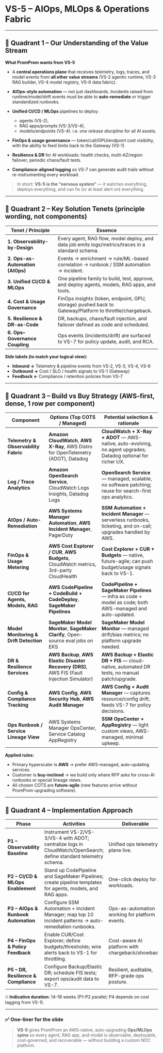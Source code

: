 # VS-5 – AIOps, MLOps & Operations Fabric

---

## 🔹 Quadrant 1 – Our Understanding of the Value Stream

**What PromProm wants from VS-5**

* A **central operations plane** that receives telemetry, logs, traces, and model events from **all other value streams** (VS-2 agentic runtime, VS-3 RAG builder, VS-4 model registry, VS-6 data fabric).
* **AIOps-style automation** — not just dashboards. Incidents raised from runtime/model/drift events must be able to **auto-remediate** or trigger standardized runbooks.
* **Unified CI/CD / MLOps** pipelines to deploy:

  * agents (VS-2),
  * RAG apps/prompts (VS-3/VS-4),
  * models/endpoints (VS-4).
    i.e. *one release discipline* for all AI assets.
* **FinOps & usage governance** — token/call/GPU/endpoint cost visibility, with the ability to feed limits back to the Gateway (VS-1).
* **Resilience & DR** for AI workloads: health checks, multi-AZ/region failover, periodic chaos/fault tests.
* **Compliance-aligned logging** so VS-7 can generate audit trails without re-instrumenting every workload.

> In short: **VS-5 is the “nervous system”** — it watches everything, deploys everything, and can fix (or at least alert on) everything.

---

## 🔹 Quadrant 2 – Key Solution Tenets (principle wording, not components)

| Tenet / Principle                | Essence                                                                                                 |
| -------------------------------- | ------------------------------------------------------------------------------------------------------- |
| **1. Observability-by-Design**   | Every agent, RAG flow, model deploy, and data job emits logs/metrics/traces in a standard schema.       |
| **2. Ops-as-Automation (AIOps)** | Events → enrichment → rule/ML-based correlation → runbook / SSM automation → incident.                  |
| **3. Unified CI/CD & MLOps**     | One pipeline family to build, test, approve, and deploy agents, models, RAG apps, and tools.            |
| **4. Cost & Usage Governance**   | FinOps insights (token, endpoint, GPU, storage) pushed back to Gateway/Platform to throttle/chargeback. |
| **5. Resilience & DR-as-Code**   | DR, backups, chaos/fault injection, and failover defined as code and scheduled.                         |
| **6. Ops–Governance Coupling**   | Ops events (incidents/drift) are surfaced to VS-7 for policy update, audit, and RCA.                    |

**Side labels (to match your logical view):**

* **Inbound →** Telemetry & pipeline events from VS-2, VS-3, VS-4, VS-6
* **Outbound →** Cost / SLO / health signals to VS-1 (Gateway)
* **Feedback ←** Compliance / retention policies from VS-7

---

## 🔹 Quadrant 3 – Build vs Buy Strategy (AWS-first, dense, 1 row per component)

| **Component**                          | **Options (Top COTS / Managed)**                                                             | **Potential selection & rationale**                                                                           |
| -------------------------------------- | -------------------------------------------------------------------------------------------- | ------------------------------------------------------------------------------------------------------------- |
| **Telemetry & Observability Fabric**   | **Amazon CloudWatch**, **AWS X-Ray**, AWS Distro for OpenTelemetry (ADOT), Datadog           | **CloudWatch + X-Ray + ADOT** — AWS-native, auto-evolving, no agent upgrades; Datadog optional for richer UX. |
| **Log / Trace Analytics**              | **Amazon OpenSearch Service**, CloudWatch Logs Insights, Datadog Logs                        | **OpenSearch Service** — managed, scalable, no software patching; reuse for search-first ops analytics.       |
| **AIOps / Auto-Remediation**           | **AWS Systems Manager Automation**, **AWS Incident Manager**, PagerDuty                      | **SSM Automation + Incident Manager** — serverless runbooks, ticketing, and on-call; upgrades handled by AWS. |
| **FinOps & Usage Metering**            | **AWS Cost Explorer / CUR**, **AWS Budgets**, CloudWatch metrics, 3rd-party CloudHealth      | **Cost Explorer + CUR + Budgets** — native, future-agile; can push budget/usage signals back to VS-1.         |
| **CI/CD for Agents, Models, RAG**      | **AWS CodePipeline + CodeBuild + CodeDeploy**, **SageMaker Pipelines**                       | **CodePipeline + SageMaker Pipelines** — infra as code + model as code; both AWS-managed and auto-updated.    |
| **Model Monitoring & Drift Detection** | **SageMaker Model Monitor**, **SageMaker Clarify**, Open-source eval jobs on EKS             | **SageMaker Model Monitor** — managed drift/bias metrics; no platform upgrade needed.                         |
| **DR & Resilience Services**           | **AWS Backup**, **AWS Elastic Disaster Recovery (DRS)**, AWS FIS (Fault Injection Simulator) | **AWS Backup + Elastic DR + FIS** — cloud-native, automated DR tests, no manual patch/upgrade.                |
| **Config & Compliance Tracking**       | **AWS Config**, **AWS Security Hub**, **AWS Audit Manager**                                  | **AWS Config + Audit Manager** — captures resource/config drift; feeds VS-7 for policy decisions.             |
| **Ops Runbook / Service Lineage View** | AWS Systems Manager OpsCenter, Service Catalog AppRegistry                                   | **SSM OpsCenter + AppRegistry** — light custom views, AWS-managed, minimal upkeep.                            |

**Applied rules:**

* Primary hyperscaler is **AWS** → prefer AWS-managed, auto-updating services.
* Customer is **buy-inclined** → we build only where RFP asks for cross-AI runbooks or special lineage views.
* All chosen COTS are **future-agile** (new features arrive without PromProm upgrading software).

---

## 🔹 Quadrant 4 – Implementation Approach

| **Phase**                            | **Activities**                                                                                                   | **Deliverable**                                  |
| ------------------------------------ | ---------------------------------------------------------------------------------------------------------------- | ------------------------------------------------ |
| **P1 – Observability Baseline**      | Instrument VS-2/VS-3/VS-4 with ADOT; centralize logs in CloudWatch/OpenSearch; define standard telemetry schema. | Unified ops telemetry plane live.                |
| **P2 – CI/CD & MLOps Enablement**    | Stand up CodePipeline and SageMaker Pipelines; create pipeline templates for agents, models, and RAG apps.       | One-click deploy for AI workloads.               |
| **P3 – AIOps & Runbook Automation**  | Configure SSM Automation + Incident Manager; map top 10 incident patterns → auto-remediation runbooks.           | Ops-as-automation working for platform events.   |
| **P4 – FinOps & Policy Feedback**    | Enable CUR/Cost Explorer; define budgets/thresholds; wire alerts back to VS-1 for throttling.                    | Cost-aware AI platform with chargeback/showback. |
| **P5 – DR, Resilience & Compliance** | Configure Backup/Elastic DR; schedule FIS tests; export ops/audit data to VS-7.                                  | Resilient, auditable, RFP-grade ops posture.     |

⏱ **Indicative duration:** 14–18 weeks (P1–P2 parallel; P4 depends on cost tagging from VS-1).

---

### ✅ One-liner for the slide

> **VS-5** gives PromProm an AWS-native, auto-upgrading **Ops/MLOps spine** so every agent, RAG app, and model is observable, deployable, cost-governed, and recoverable — without building a custom NOC platform.
